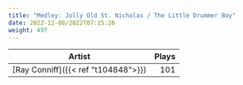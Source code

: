 ```yaml
---
title: "Medley: Jolly Old St. Nicholas / The Little Drummer Boy"
date: 2022-12-08/2022T07:15:26
weight: 497
---
```




 Artist | Plays 
----- | -----:
[Ray Conniff]({{< ref "t104848">}}) | 101
